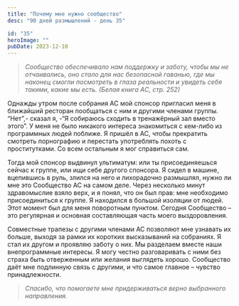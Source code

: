```yaml
---
title: "Почему мне нужно сообщество"
desc: "90 дней размышлений - день 35"

id: "35"
heroImage: ""
pubDate: 2023-12-10
---
```

> _Сообщество обеспечивало нам поддержку и заботу, чтобы мы не отчаивались,
> оно стало для нас безопасной гаванью, где мы наконец смогли посмотреть в
> глаза реальности и увидеть себя такими, какие мы есть._ _(Белая книга АС,
> стр. 252)_

Однажды утром после собрания АС мой спонсор пригласил меня в ближайший
ресторан пообщаться с ним и другими членами группы. “Нет”,- сказал я, -“Я
собираюсь сходить в тренажёрный зал вместо этого”. У меня не было никакого
интереса знакомиться с кем-либо из программных людей поближе. Я пришёл в АС,
чтобы прекратить смотреть порнографию и перестать употреблять похоть с
проститутками. Со всем остальным я мог справиться сам.

Тогда мой спонсор выдвинул ультиматум: или ты присоединяешься сейчас к группе,
или ищи себе другого спонсора. Я сидел в машине, вцепившись в руль, злился на
него и лихорадочно размышлял, нужно ли мне это Сообщество АС на самом деле.
Через несколько минут здравомыслие взяло верх, и я понял, что он был прав: мне
необходимо присоединиться к группе. Я находился в большой изоляции от людей.
Этот момент был для меня поворотным пунктом. Сегодня Сообщество – это
регулярная и основная составляющая часть моего выздоровления.

Совместные трапезы с другими членами АС позволяют мне узнавать их больше,
выходя за рамки их коротких высказываний на собраниях. Я стал их другом и
проявляю заботу о них. Мы разделаем вместе наши внепрограммные интересы. Я
могу честно разговаривать с ними без страха быть отверженным или желания
выглядеть хорошо. Сообщество даёт мне подлинную связь с другими, и что самое
главное – чувство принадлежности.

> _Спасибо, что помогаете мне придерживаться верно выбранного направления._

